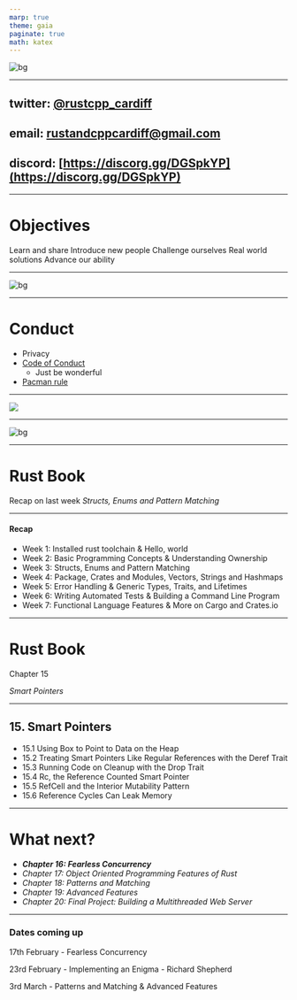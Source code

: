 ```yaml
---
marp: true
theme: gaia
paginate: true
math: katex
---
```


![bg](images/wallpaper2020.png)

---
<!-- _class: lead invert-->


## twitter: [@rustcpp_cardiff](https://twitter.com/rustcpp_cardiff)
## email: [rustandcppcardiff@gmail.com](rustandcppcadiff@gmail.com)
## discord: [https://discorg.gg/DGSpkYP](https://discorg.gg/DGSpkYP)


---

<!-- _class: lead invert-->

# Objectives

Learn and share
Introduce new people
Challenge ourselves
Real world solutions
Advance our ability

---

![bg](images/support3.png)

---
<!-- _class: invert-->

# Conduct

- Privacy
- [Code of Conduct](https://www.rust-lang.org/policies/code-of-conduct)
  - Just be wonderful
- [Pacman rule](https://www.ericholscher.com/blog/2017/aug/2/pacman-rule-conferences/)

---

<!-- _class: lead invert-->

![](images/pacman.png)


---

![bg](images/RustBookClubLogo.png)

---

<!-- _class: lead-->

# **Rust Book**

Recap on last week
_Structs, Enums and Pattern Matching_

---
<!-- _class: invert -->

#### Recap

- Week 1: Installed rust toolchain & Hello, world
- Week 2: Basic Programming Concepts & Understanding Ownership
- Week 3: Structs, Enums and Pattern Matching
- Week 4: Package, Crates and Modules, Vectors, Strings and Hashmaps
- Week 5: Error Handling & Generic Types, Traits, and Lifetimes
- Week 6: Writing Automated Tests & Building a Command Line Program
- Week 7: Functional Language Features & More on Cargo and Crates.io

---

<!-- _class: lead-->

# **Rust Book**

Chapter 15

_Smart Pointers_

---

15\. Smart Pointers
-

- 15.1 Using Box<T> to Point to Data on the Heap
- 15.2 Treating Smart Pointers Like Regular References with the Deref Trait
- 15.3 Running Code on Cleanup with the Drop Trait
- 15.4 Rc<T>, the Reference Counted Smart Pointer
- 15.5 RefCell<T> and the Interior Mutability Pattern
- 15.6 Reference Cycles Can Leak Memory

---

<!-- _class: invert -->

# What next?

- **_Chapter 16: Fearless Concurrency_**
- _Chapter 17: Object Oriented Programming Features of Rust_
- _Chapter 18: Patterns and Matching_
- _Chapter 19: Advanced Features_
- _Chapter 20: Final Project: Building a Multithreaded Web Server_

---

<!-- _class: lead -->

### Dates coming up

17th February - Fearless Concurrency

23rd February - Implementing an Enigma - Richard Shepherd

3rd March - Patterns and Matching & Advanced Features
